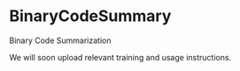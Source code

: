 # BinaryCodeSummary
Binary Code Summarization


We will soon upload relevant training and usage instructions.
